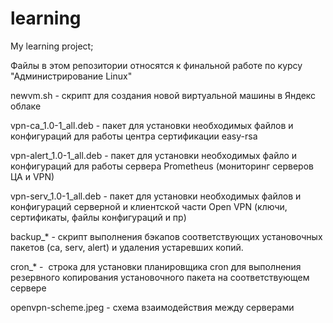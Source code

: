 # learning
My learning project;

Файлы в этом репозитории относятся к финальной работе по курсу "Администрирование Linux"

newvm.sh - скрипт для создания новой виртуальной машины в Яндекс облаке

vpn-ca_1.0-1_all.deb - пакет для установки необходимых файлов и конфигураций для работы центра сертификации easy-rsa

vpn-alert_1.0-1_all.deb - пакет для установки необходимых файло и конфигураций для работы сервера Prometheus (мониторинг серверов ЦА и VPN)

vpn-serv_1.0-1_all.deb  - пакет для установки необходимых файлов и конфигураций серверной и клиентской части Open VPN (ключи, сертификаты, файлы конфигураций и пр)

backup_* - скрипт выполнения бэкапов соответствующих установочных пакетов (ca, serv, alert) и удаления устаревших копий.

cron_* -  строка для установки планировщика cron для выполнения резервного копирования установочного пакета на соответствующем сервере

openvpn-scheme.jpeg - схема взаимодействия между серверами 
